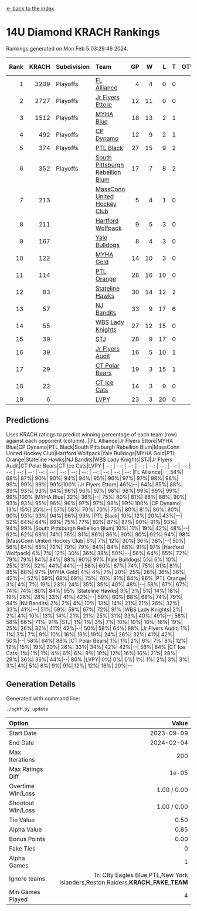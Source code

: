 [<- back to the index](readme.md)
# 14U Diamond KRACH Rankings
Rankings generated on Mon Feb  5 03:29:46 2024.

Rank|KRACH|Subdivision|Team|GP|W|L|T|OTW|OTL|SoS|Exp Wins|Win Diff
---:|---:|:---|:---|---:|---:|---:|---:|---:|---:|---:|---:|---:
1|3209|Playoffs|[FL Alliance](https://gamesheetstats.com/seasons/3663/teams/156905/schedule)|4|4|0|0|0|0|105|4.8|-0.0
2|2727|Playoffs|[Jr Flyers Ettore](https://gamesheetstats.com/seasons/3663/teams/140817/schedule)|12|11|0|0|0|1|303|11.9|0.0
3|1512|Playoffs|[MYHA Blue](https://gamesheetstats.com/seasons/3663/teams/140816/schedule)|18|13|2|1|2|0|338|16.4|0.0
4|492|Playoffs|[CP Dynamo](https://gamesheetstats.com/seasons/3663/teams/140823/schedule)|12|9|2|1|0|0|218|10.4|0.0
5|374|Playoffs|[PTL Black](https://gamesheetstats.com/seasons/3663/teams/140815/schedule)|27|15|9|2|1|0|658|17.8|-0.0
6|352|Playoffs|[South Pittsburgh Rebellion Blum](https://gamesheetstats.com/seasons/3663/teams/140812/schedule)|17|7|8|2|0|0|903|8.9|0.0
7|213||[MassConn United Hockey Club](https://gamesheetstats.com/seasons/3663/teams/140810/schedule)|5|4|1|0|0|0|63|4.9|0.0
8|211||[Hartford Wolfpack](https://gamesheetstats.com/seasons/3663/teams/140814/schedule)|9|5|3|0|0|1|306|5.9|0.0
9|167||[Yale Bulldogs](https://gamesheetstats.com/seasons/3663/teams/156906/schedule)|8|4|3|0|1|0|130|5.9|0.0
10|122||[MYHA Gold](https://gamesheetstats.com/seasons/3663/teams/140824/schedule)|14|10|3|0|0|1|57|10.9|0.0
11|114||[PTL Orange](https://gamesheetstats.com/seasons/3663/teams/140821/schedule)|28|16|10|0|1|1|148|17.9|0.0
12|83||[Stateline Hawks](https://gamesheetstats.com/seasons/3663/teams/140813/schedule)|30|14|12|2|1|1|235|16.9|0.0
13|57||[NJ Bandits](https://gamesheetstats.com/seasons/3663/teams/140811/schedule)|33|9|17|6|1|0|379|13.9|0.0
14|55||[WBS Lady Knights](https://gamesheetstats.com/seasons/3663/teams/140825/schedule)|27|12|15|0|0|0|284|12.9|0.0
15|39||[STJ](https://gamesheetstats.com/seasons/3663/teams/140822/schedule)|28|9|17|0|1|1|211|10.9|0.0
16|39||[Jr Flyers Audit](https://gamesheetstats.com/seasons/3663/teams/140819/schedule)|16|5|10|1|0|0|122|6.4|0.0
17|29||[CT Polar Bears](https://gamesheetstats.com/seasons/3663/teams/140818/schedule)|19|3|15|1|0|0|684|4.4|0.0
18|22||[CT Ice Cats](https://gamesheetstats.com/seasons/3663/teams/140826/schedule)|14|3|9|0|0|2|199|3.9|0.0
19|6||[LVPY](https://gamesheetstats.com/seasons/3663/teams/140820/schedule)|23|3|20|0|0|0|55|3.9|0.0

## Predictions
Uses KRACH ratings to predict winning percentage of each team (row) against each opponent (column).
||FL Alliance|Jr Flyers Ettore|MYHA Blue|CP Dynamo|PTL Black|South Pittsburgh Rebellion Blum|MassConn United Hockey Club|Hartford Wolfpack|Yale Bulldogs|MYHA Gold|PTL Orange|Stateline Hawks|NJ Bandits|WBS Lady Knights|STJ|Jr Flyers Audit|CT Polar Bears|CT Ice Cats|LVPY
| --: | --: | --: | --: | --: | --: | --: | --: | --: | --: | --: | --: | --: | --: | --: | --: | --: | --: | --: | --: 
|FL Alliance|--| 54%| 68%| 87%| 90%| 90%| 94%| 94%| 95%| 96%| 97%| 97%| 98%| 98%| 99%| 99%| 99%| 99%|100%
|Jr Flyers Ettore| 46%|--| 64%| 85%| 88%| 89%| 93%| 93%| 94%| 96%| 96%| 97%| 98%| 98%| 99%| 99%| 99%| 99%|100%
|MYHA Blue| 32%| 36%|--| 75%| 80%| 81%| 88%| 88%| 90%| 93%| 93%| 95%| 96%| 96%| 97%| 97%| 98%| 99%|100%
|CP Dynamo| 13%| 15%| 25%|--| 57%| 58%| 70%| 70%| 75%| 80%| 81%| 86%| 90%| 90%| 93%| 93%| 94%| 96%| 99%
|PTL Black| 10%| 12%| 20%| 43%|--| 52%| 64%| 64%| 69%| 75%| 77%| 82%| 87%| 87%| 90%| 91%| 93%| 94%| 99%
|South Pittsburgh Rebellion Blum| 10%| 11%| 19%| 42%| 48%|--| 62%| 62%| 68%| 74%| 76%| 81%| 86%| 86%| 90%| 90%| 92%| 94%| 98%
|MassConn United Hockey Club|  6%|  7%| 12%| 30%| 36%| 38%|--| 50%| 56%| 64%| 65%| 72%| 79%| 79%| 84%| 84%| 88%| 91%| 97%
|Hartford Wolfpack|  6%|  7%| 12%| 30%| 36%| 38%| 50%|--| 56%| 64%| 65%| 72%| 79%| 79%| 84%| 84%| 88%| 90%| 97%
|Yale Bulldogs|  5%|  6%| 10%| 25%| 31%| 32%| 44%| 44%|--| 58%| 60%| 67%| 74%| 75%| 81%| 81%| 85%| 88%| 97%
|MYHA Gold|  4%|  4%|  7%| 20%| 25%| 26%| 36%| 36%| 42%|--| 52%| 59%| 68%| 69%| 75%| 76%| 81%| 84%| 96%
|PTL Orange|  3%|  4%|  7%| 19%| 23%| 24%| 35%| 35%| 40%| 48%|--| 58%| 67%| 67%| 74%| 74%| 80%| 84%| 95%
|Stateline Hawks|  3%|  3%|  5%| 14%| 18%| 19%| 28%| 28%| 33%| 41%| 42%|--| 59%| 60%| 68%| 68%| 74%| 79%| 94%
|NJ Bandits|  2%|  2%|  4%| 10%| 13%| 14%| 21%| 21%| 26%| 32%| 33%| 41%|--| 51%| 59%| 59%| 67%| 72%| 91%
|WBS Lady Knights|  2%|  2%|  4%| 10%| 13%| 14%| 21%| 21%| 25%| 31%| 33%| 40%| 49%|--| 58%| 58%| 66%| 71%| 91%
|STJ|  1%|  1%|  3%|  7%| 10%| 10%| 16%| 16%| 19%| 25%| 26%| 32%| 41%| 42%|--| 50%| 58%| 64%| 88%
|Jr Flyers Audit|  1%|  1%|  3%|  7%|  9%| 10%| 16%| 16%| 19%| 24%| 26%| 32%| 41%| 42%| 50%|--| 58%| 64%| 88%
|CT Polar Bears|  1%|  1%|  2%|  6%|  7%|  8%| 12%| 12%| 15%| 19%| 20%| 26%| 33%| 34%| 42%| 42%|--| 56%| 84%
|CT Ice Cats|  1%|  1%|  1%|  4%|  6%|  6%|  9%| 10%| 12%| 16%| 16%| 21%| 28%| 29%| 36%| 36%| 44%|--| 80%
|LVPY|  0%|  0%|  0%|  1%|  1%|  2%|  3%|  3%|  3%|  4%|  5%|  6%|  9%|  9%| 12%| 12%| 16%| 20%|--

## Generation Details

Generated with command line:
```
./aghf.py update
```

| Option | Value |
| :----- | ----: |
| Start Date | 2023-09-09 |
| End Date | 2024-02-04 |
| Max Iterations | 200 |
| Max Ratings Diff | 1e-05 |
| Overtime Win/Loss | 1.00 / 0.00 |
| Shootout Win/Loss | 1.00 / 0.00 |
| Tie Value | 0.50 |
| Alpha Value | 0.85 |
| Bonus Points | 0.00 |
| Fake Ties | 0 |
| Alpha Games | 1 |
| Ignore teams | Tri CIty Eagles Blue,PTL,New York Islanders,Reston Raiders,__KRACH_FAKE_TEAM__ |
| Min Games Played | 4 |

